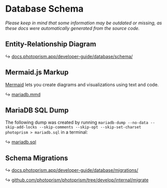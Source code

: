 # Database Schema

*Please keep in mind that some information may be outdated or missing, as these docs were automatically generated from the source code.*

## Entity-Relationship Diagram

↪ [docs.photoprism.app/developer-guide/database/schema/](https://docs.photoprism.app/developer-guide/database/schema/)

##  Mermaid.js Markup

[Mermaid](https://mermaid-js.github.io/) lets you create diagrams and visualizations using text and code.

↪ [mariadb.mmd](mariadb.mmd)

## MariaDB SQL Dump

The following dump was created by running `mariadb-dump --no-data --skip-add-locks --skip-comments --skip-opt --skip-set-charset photoprism > mariadb.sql` in a terminal:

↪ [mariadb.sql](mariadb.sql)

## Schema Migrations

↪ [docs.photoprism.app/developer-guide/database/migrations/](https://docs.photoprism.app/developer-guide/database/migrations/)

↪ [github.com/photoprism/photoprism/tree/develop/internal/migrate](https://github.com/photoprism/photoprism/tree/develop/internal/migrate)